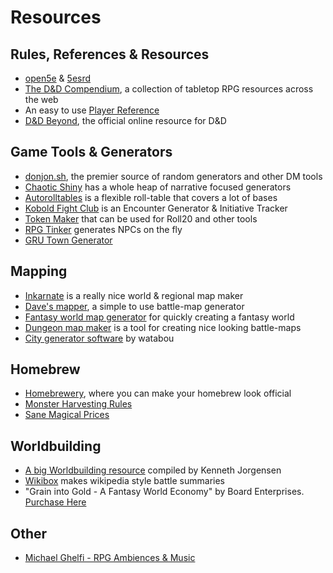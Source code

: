 # Resources

## Rules, References &amp; Resources

 - [open5e](https://open5e.com/) &amp; [5esrd](https://www.5esrd.com/)
 - [The D&amp;D Compendium](https://www.dnd-compendium.com/), a collection of tabletop RPG resources across the web
 - An easy to use [Player Reference](https://crobi.github.io/dnd5e-quickref/preview/quickref.html)
 - [D&amp;D Beyond](https://www.dndbeyond.com/), the official online resource for D&amp;D

## Game Tools &amp; Generators

 - [donjon.sh](https://donjon.bin.sh/), the premier source of random generators and other DM tools
 - [Chaotic Shiny](http://chaoticshiny.com/) has a whole heap of narrative focused generators
 - [Autorolltables](http://autorolltables.github.io/#) is a flexible roll-table that covers a lot of bases
 - [Kobold Fight Club](https://kobold.club/fight/#) is an Encounter Generator &amp; Initiative Tracker
 - [Token Maker](http://rolladvantage.com/tokenstamp/) that can be used for Roll20 and other tools
 - [RPG Tinker](http://rpgtinker.com/) generates NPCs on the fly
 - [GRU Town Generator](https://gru.rocks/)

## Mapping

 - [Inkarnate](https://inkarnate.com/login/) is a really nice world &amp; regional map maker
 - [Dave's mapper](https://davesmapper.com/), a simple to use battle-map generator
 - [Fantasy world map generator](https://azgaar.github.io/Fantasy-Map-Generator/) for quickly creating a fantasy world
 - [Dungeon map maker](http://pyromancers.com/) is a tool for creating nice looking battle-maps
 - [City generator software](https://watabou.itch.io/medieval-fantasy-city-generator) by watabou

## Homebrew

 - [Homebrewery](https://homebrewery.naturalcrit.com/), where you can make your homebrew look official
 - [Monster Harvesting Rules](https://drive.google.com/file/d/0B3jTpp41Jz9VbUZZa29YcVYwLU0/view)
 - [Sane Magical Prices](https://drive.google.com/file/d/0B8XAiXpOfz9cMWt1RTBicmpmUDg/view)

## Worldbuilding

 - [A big Worldbuilding resource](http://kennethjorgensen.com/worldbuilding/resources) compiled by Kenneth Jorgensen
 - [Wikibox](http://n.bellok.de/wikibox/) makes wikipedia style battle summaries
 - "Grain into Gold - A Fantasy World Economy" by Board Enterprises. [Purchase Here](http://www.warehouse23.com/products/BEN3610)

## Other

 - [Michael Ghelfi - RPG Ambiences &amp; Music](https://www.youtube.com/channel/UCDed9jQ1Y1gKeyjvkyFGkCA)